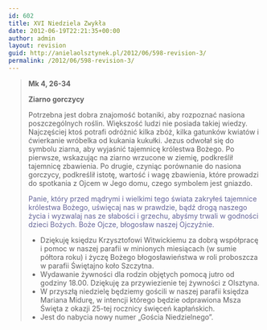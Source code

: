 ```yaml
---
id: 602
title: XVI Niedziela Zwykła
date: 2012-06-19T22:21:35+00:00
author: admin
layout: revision
guid: http://anielaolsztynek.pl/2012/06/598-revision-3/
permalink: /2012/06/598-revision-3/
---
```

> **Mk 4, 26-34**
> 
> **Ziarno gorczycy**
> 
> Potrzebna jest dobra znajomość botaniki, aby rozpoznać nasiona poszczególnych roślin. Większość ludzi nie posiada takiej wiedzy. Najczęściej ktoś potrafi odróżnić kilka zbóż, kilka gatunków kwiatów i ćwierkanie wróbelka od kukania kukułki. Jezus odwołał się do symbolu ziarna, aby wyjaśnić tajemnicę królestwa Bożego. Po pierwsze, wskazując na ziarno wrzucone w ziemię, podkreślił tajemnicę zbawienia. Po drugie, czyniąc porównanie do nasiona gorczycy, podkreślił istotę, wartość i wagę zbawienia, które prowadzi do spotkania z Ojcem w Jego domu, czego symbolem jest gniazdo.
> 
> <span style="color: #666699;">Panie, który przed mądrymi i wielkimi tego świata zakryłeś tajemnice królestwa Bożego, uświęcaj nas w prawdzie, bądź drogą naszego życia i wyzwalaj nas ze słabości i grzechu, abyśmy trwali w godności dzieci Bożych. Boże Ojcze, błogosław naszej Ojczyźnie.</span>
> 
>   * <span style="font-style: normal;">Dziękuję księdzu Krzysztofowi Witwickiemu za dobrą współpracę i pomoc w naszej parafii w minionych miesiącach (w sumie półtora roku) i życzę Bożego błogosławieństwa w roli proboszcza w parafii Świętajno koło Szczytna.</span>
>   * <span style="font-style: normal;">Wydawanie żywności dla rodzin objętych pomocą jutro od godziny 18.00. Dziękuję za przywiezienie tej żywności z Olsztyna.</span>
>   * <span style="font-style: normal;">W przyszłą niedzielę będziemy gościli w naszej parafii księdza Mariana Midurę, w intencji którego będzie odprawiona Msza Święta z okazji 25-tej rocznicy święceń kapłańskich. </span>
>   * <span style="font-style: normal;">Jest do nabycia nowy numer &#8222;Gościa Niedzielnego&#8221;. </span>

<span style="color: #666699;"><br /> </span>